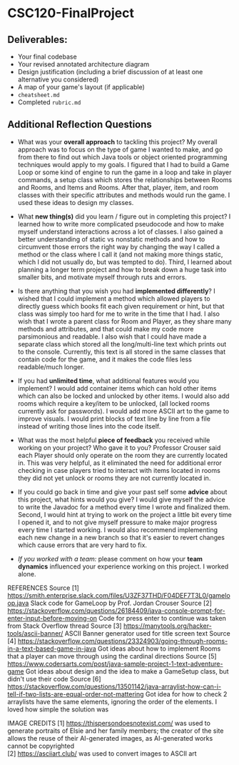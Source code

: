 # CSC120-FinalProject

## Deliverables:
 - Your final codebase
 - Your revised annotated architecture diagram
 - Design justification (including a brief discussion of at least one alternative you considered)
 - A map of your game's layout (if applicable)
 - `cheatsheet.md`
 - Completed `rubric.md`
  
## Additional Reflection Questions
 - What was your **overall approach** to tackling this project?
    My overall approach was to focus on the type of game I wanted to make, and go from there to find out which Java tools or object oriented programming techniques would apply to my goals. I figured that I had to build a Game Loop or some kind of engine to run the game in a loop and take in player commands, a setup class which stores the relationships between Rooms and Rooms, and Items and Rooms. After that, player, item, and room classes with their specific attributes and methods would run the game. I used these ideas to design my classes. 

 - What **new thing(s)** did you learn / figure out in completing this project?
    I learned how to write more complicated pseudocode and how to make myself understand interactions across a lot of classes. I also gained a better understanding of static vs nonstatic methods and how to circumvent those errors the right way by changing the way I called a method or the class where I call it (and not making more things static, which I did not usually do, but was tempted to do). Third, I learned about planning a longer term project and how to break down a huge task into smaller bits, and motivate myself through ruts and errors. 

 - Is there anything that you wish you had **implemented differently**?
    I wished that I could implement a method which allowed players to directly guess which books fit each given requirement or hint, but that class was simply too hard for me to write in the time that I had. I also wish that I wrote a parent class for Room and Player, as they share many methods and attributes, and that could make my code more parsimonious and readable. I also wish that I could have made a separate class which stored all the long/multi-line text which prints out to the console. Currently, this text is all stored in the same classes that contain code for the game, and it makes the code files less readable/much longer.

 - If you had **unlimited time**, what additional features would you implement?
    I would add container items which can hold other items which can also be locked and unlocked by other items. I would also add rooms which require a key/item to be unlocked, (all locked rooms currently ask for passwords). I would add more ASCII art to the game to improve visuals. I would print blocks of text line by line from a file instead of writing those lines into the code itself. 

 - What was the most helpful **piece of feedback** you received while working on your project? Who gave it to you?
    Professor Crouser said each Player should only operate on the room they are currently located in. This was very helpful, as it eliminated the need for additional error checking in case players tried to interact with items located in rooms they did not yet unlock or rooms they are not currently located in. 

 - If you could go back in time and give your past self some **advice** about this project, what hints would you give?
    I would give myself the advice to write the Javadoc for a method every time I wrote and finalized them. Second, I would hint at trying to work on the project a little bit every time I opened it, and to not give myself pressure to make major progress every time I started working. I would also recommend implementing each new change in a new branch so that it's easier to revert changes which cause errors that are very hard to fix. 

 - _If you worked with a team:_ please comment on how your **team dynamics** influenced your experience working on this project.
    I worked alone.
 
REFERENCES
Source [1] https://smith.enterprise.slack.com/files/U3ZF37THD/F04DEF7T3L0/gameloop.java
    Slack code for GameLoop by Prof. Jordan Crouser 
Source [2] https://stackoverflow.com/questions/26184409/java-console-prompt-for-enter-input-before-moving-on 
    Code for press enter to continue was taken from Stack Overflow thread 
Source [3] https://manytools.org/hacker-tools/ascii-banner/
    ASCII Banner generator used for title screen text 
Source [4] https://stackoverflow.com/questions/23324903/going-through-rooms-in-a-text-based-game-in-java
    Got ideas about how to implement Rooms that a player can move through using the cardinal directions 
Source [5] https://www.codersarts.com/post/java-sample-project-1-text-adventure-game
    Got ideas about design and the idea to make a GameSetup class, but didn't use their code 
Source [6] https://stackoverflow.com/questions/13501142/java-arraylist-how-can-i-tell-if-two-lists-are-equal-order-not-mattering
    Got idea for how to check 2 arraylists have the same elements, ignoring the order of the elements. I loved how simple the solution was

IMAGE CREDITS
[1] https://thispersondoesnotexist.com/ was used to generate portraits of Elsie and her family members; the creator of the site 
    allows the reuse of their AI-generated images, as AI-generated works cannot be copyrighted  
[2] https://asciiart.club/ was used to convert images to ASCII art 